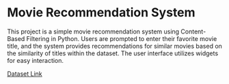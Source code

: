 # Movie Recommendation System

This project is a simple movie recommendation system using Content-Based Filtering in Python. Users are prompted to enter their favorite movie title, and the system provides recommendations for similar movies based on the similarity of titles within the dataset. The user interface utilizes widgets for easy interaction.

[Dataset Link](https://www.kaggle.com/datasets/tmdb/tmdb-movie-metadata)
